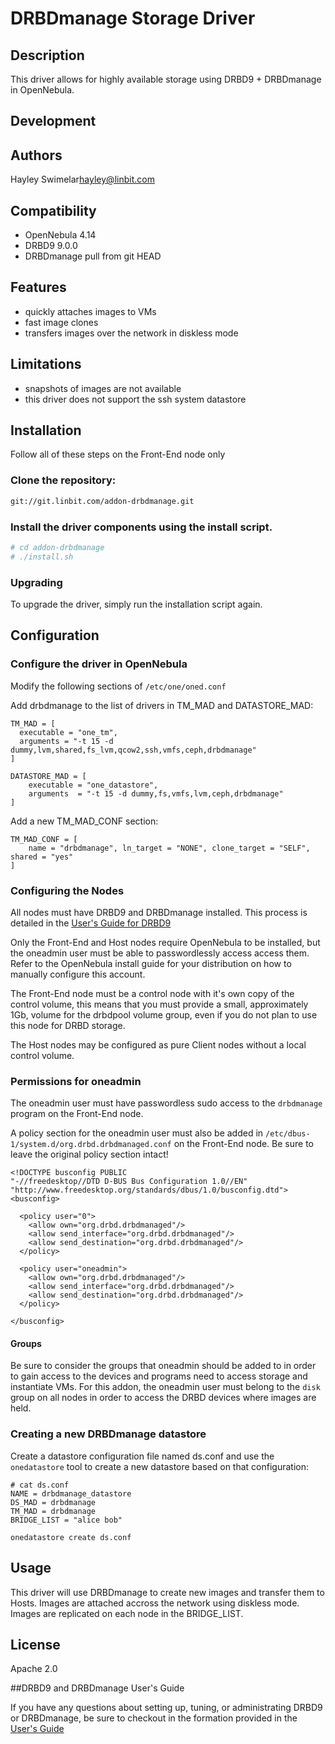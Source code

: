 # DRBDmanage Storage Driver

## Description

This driver allows for highly available storage using DRBD9 + DRBDmanage in OpenNebula.

## Development

## Authors

Hayley Swimelar[<hayley@linbit.com>](hayley@linbit.com)

## Compatibility

* OpenNebula 4.14
* DRBD9 9.0.0
* DRBDmanage pull from git HEAD

## Features

* quickly attaches images to VMs
* fast image clones
* transfers images over the network in diskless mode

## Limitations

* snapshots of images are not available
* this driver does not support the ssh system datastore

## Installation

Follow all of these steps on the Front-End node only

### Clone the repository:

```bash
git://git.linbit.com/addon-drbdmanage.git
```

### Install the driver components using the install script.

```bash
# cd addon-drbdmanage
# ./install.sh
```

### Upgrading

To upgrade the driver, simply run the installation script again.

## Configuration

### Configure the driver in OpenNebula

Modify the following sections of `/etc/one/oned.conf`

Add drbdmanage to the list of drivers in TM_MAD and DATASTORE_MAD:

```
TM_MAD = [
  executable = "one_tm",
  arguments = "-t 15 -d dummy,lvm,shared,fs_lvm,qcow2,ssh,vmfs,ceph,drbdmanage"
]
```
```
DATASTORE_MAD = [
    executable = "one_datastore",
    arguments  = "-t 15 -d dummy,fs,vmfs,lvm,ceph,drbdmanage"
]
```

Add a new TM_MAD_CONF section:

```
TM_MAD_CONF = [
    name = "drbdmanage", ln_target = "NONE", clone_target = "SELF", shared = "yes"
]
```
### Configuring the Nodes

All nodes must have DRBD9 and DRBDmanage installed. This process is detailed in the
[User's Guide for DRBD9](http://drbd.linbit.com/users-guide-9.0/ch-admin-drbdmanage.html)

Only the Front-End and Host nodes require OpenNebula to be installed, but the oneadmin
user must be able to passwordlessly access access them. Refer to the OpenNebula install
guide for your distribution on how to manually configure this account.

The Front-End node must be a control node with it's own copy of the control volume,
this means that you must provide a small, approximately 1Gb, volume for the drbdpool volume
group, even if you do not plan to use this node for DRBD storage.

The Host nodes may be configured as pure Client nodes without a local control volume.

### Permissions for oneadmin

The oneadmin user must have passwordless sudo access to the `drbdmanage` program on the
Front-End node.

A policy section for the oneadmin user must also be added in
`/etc/dbus-1/system.d/org.drbd.drbdmanaged.conf` on the Front-End node. Be sure to
leave the original policy section intact!

```
<!DOCTYPE busconfig PUBLIC
"-//freedesktop//DTD D-BUS Bus Configuration 1.0//EN"
"http://www.freedesktop.org/standards/dbus/1.0/busconfig.dtd">
<busconfig>

  <policy user="0">
    <allow own="org.drbd.drbdmanaged"/>
    <allow send_interface="org.drbd.drbdmanaged"/>
    <allow send_destination="org.drbd.drbdmanaged"/>
  </policy>

  <policy user="oneadmin">
    <allow own="org.drbd.drbdmanaged"/>
    <allow send_interface="org.drbd.drbdmanaged"/>
    <allow send_destination="org.drbd.drbdmanaged"/>
  </policy>

</busconfig>
```
#### Groups

Be sure to consider the groups that oneadmin should be added to in order to gain access
to the devices and programs need to access storage and instantiate VMs. For this addon,
the oneadmin user must belong to the `disk` group on all nodes in order to access the
DRBD devices where images are held.

### Creating a new DRBDmanage datastore

Create a datastore configuration file named ds.conf and use the `onedatastore` tool
to create a new datastore based on that configuration:

```
# cat ds.conf
NAME = drbdmanage_datastore
DS_MAD = drbdmanage
TM_MAD = drbdmanage
BRIDGE_LIST = "alice bob"

onedatastore create ds.conf
```

## Usage

This driver will use DRBDmanage to create new images and transfer them to Hosts.
Images are attached accross the network using diskless mode. Images are replicated
on each node in the BRIDGE_LIST.

## License

Apache 2.0

##DRBD9 and DRBDmanage User's Guide

If you have any questions about setting up, tuning, or administrating DRBD9 or
DRBDmanage, be sure to checkout in the formation provided in the
[User's Guide](http://drbd.linbit.com/users-guide-9.0/drbd-users-guide.html)

